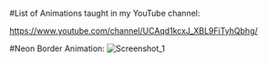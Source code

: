 #List of Animations taught in my YouTube channel:

https://www.youtube.com/channel/UCAqd1kcxJ_XBL9FiTyhQbhg/

#Neon Border Animation:
![Screenshot_1](https://github.com/user-attachments/assets/8f85c1c8-5ed2-4889-ae78-c6312f9d836d)

